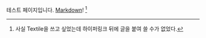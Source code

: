 테스트 페이지입니다. [Markdown](https://ko.wikipedia.org/wiki/%EB%A7%88%ED%81%AC%EB%8B%A4%EC%9A%B4)! [^markdown]

[^markdown]: 사실 Textile을 쓰고 싶었는데 하이퍼링크 뒤에 글을 붙여 쓸 수가 없었다.

